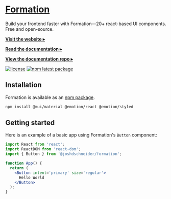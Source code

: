 # [Formation](https://formation.fyi/)

Build your frontend faster with Formation—20+ react-based UI components. Free and open-source.

[**Visit the website ▸**](http://formation.fyi/)

[**Read the documentation ▸**](http://formation.fyi/)

[**View the documentation repo ▸**](https://github.com/joshdschneider/docs)

[![license](https://img.shields.io/badge/license-MIT-blue.svg)](https://github.com/joshdschneider/docs/blob/main/LICENSE)
[![npm latest package](https://img.shields.io/npm/v/@joshdschneider/formation/latest.svg)](https://www.npmjs.com/package/@joshdschneider/formation)

## Installation

Formation is available as an [npm package](https://www.npmjs.com/package/@joshdschneider/formation).

```sh
npm install @mui/material @emotion/react @emotion/styled
```

## Getting started

Here is an example of a basic app using Formation's `Button` component:

```jsx
import React from 'react';
import ReactDOM from 'react-dom';
import { Button } from '@joshdschneider/formation';

function App() {
  return (
    <Button intent='primary' size='regular'>
      Hello World
    </Button>
  );
}
```
